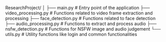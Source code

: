 ResearchProject/
│
├── main.py                    # Entry point of the application
├── video_processing.py        # Functions related to video frame extraction and processing
├── face_detection.py          # Functions related to face detection
├── audio_processing.py        # Functions to extract and process audio
├── nsfw_detection.py          # Functions for NSFW image and audio judgement
└── utils.py                   # Utility functions like login and common functionalities
